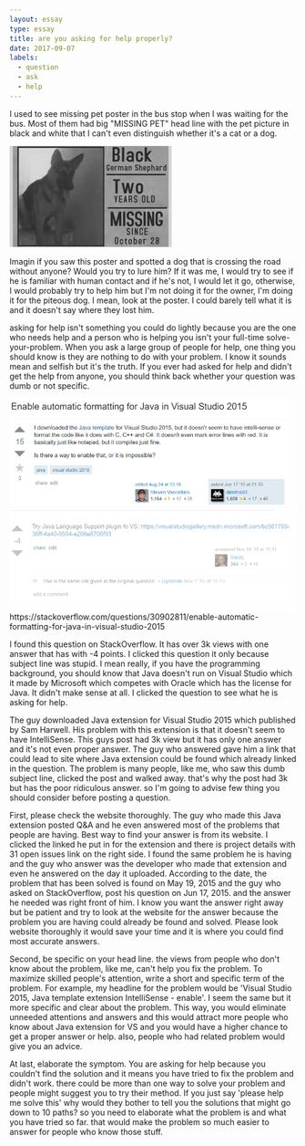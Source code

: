 ```yaml
---
layout: essay
type: essay
title: are you asking for help properly?
date: 2017-09-07
labels:
  - question
  - ask
  - help
---
```


  I used to see missing pet poster in the bus stop when I was waiting for the bus. Most of them had big "MISSING PET" head line with the pet picture in black and white that I can't even distinguish whether it's a cat or a dog.  
  
  <img class="ui image" src="../images/missing_dog.jpg">
  
  Imagin if you saw this poster and spotted a dog that is crossing the road without anyone? Would you try to lure him? If it was me, I would try to see if he is familiar with human contact and if he's not, I would let it go, otherwise, I would probably try to help him but I'm not doing it for the owner, I'm doing it for the piteous dog.  I mean, look at the poster. I could barely tell what it is and it doesn't say where they lost him.
  
asking for help isn't something you could do lightly because you are the one who needs help and a person who is helping you isn't your full-time solve-your-problem. When you ask a large group of people for help, one thing you should know is they are nothing to do with your problem. I know it sounds mean and selfish but it's the truth. If you ever had asked for help and didn't get the help from anyone, you should think back whether your question was dumb or not specific. 

<img class="ui image" src="../images/question1.png">
<img class="ui image" src="../images/question2.png">
https://stackoverflow.com/questions/30902811/enable-automatic-formatting-for-java-in-visual-studio-2015


I found this question on StackOverflow. It has over 3k views with one answer that has with -4 points. I clicked this question it only because subject line was stupid. I mean really, if you have the programming background, you should know that Java doesn't run on Visual Studio which it made by Microsoft which competes with Oracle which has the license for Java. It didn't make sense at all. I clicked the question to see what he is asking for help.

The guy downloaded Java extension for Visual Studio 2015 which published by Sam Harwell. His problem with this extension is that it doesn't seem to have IntelliSense. This guys post had 3k view but it has only one answer and it's not even proper answer. The guy who answered gave him a link that could lead to site where Java extension could be found which already linked in the question. The problem is many people, like me, who saw this dumb subject line, clicked the post and walked away. that's why the post had 3k but has the poor ridiculous answer. so I'm going to advise few thing you should consider before posting a question.

First, please check the website thoroughly. The guy who made this Java extension posted Q&A and he even answered most of the problems that people are having. Best way to find your answer is from its website. I clicked the linked he put in for the extension and there is project details with 31 open issues link on the right side. I found the same problem he is having and the guy who answer was the developer who made that extension and even he answered on the day it uploaded. According to the date, the problem that has been solved is found on May 19, 2015 and the guy who asked on StackOverflow, post his question on Jun 17, 2015. and the answer he needed was right front of him. I know you want the answer right away but be patient and try to look at the website for the answer because the problem you are having could already be found and solved. Please look website thoroughly it would save your time and it is where you could find most accurate answers.

Second, be specific on your head line. the views from people who don't know about the problem, like me, can't help you fix the problem. To maximize skilled people's attention, write a short and specific term of the problem. For example, my headline for the problem would be 'Visual Studio 2015, Java template extension IntelliSense - enable'. I seem the same but it more specific and clear about the problem. This way, you would eliminate unneeded attentions and answers and this would attract more people who know about Java extension for VS and you would have a higher chance to get a proper answer or help. also, people who had related problem would give you an advice. 

At last, elaborate the symptom. You are asking for help because you couldn't find the solution and it means you have tried to fix the problem and didn't work. there could be more than one way to solve your problem and people might suggest you to try their method. If you just say 'please help me solve this' why would they bother to tell you the solutions that might go down to 10 paths? so you need to elaborate what the problem is and what you have tried so far. that would make the problem so much easier to answer for people who know those stuff. 
